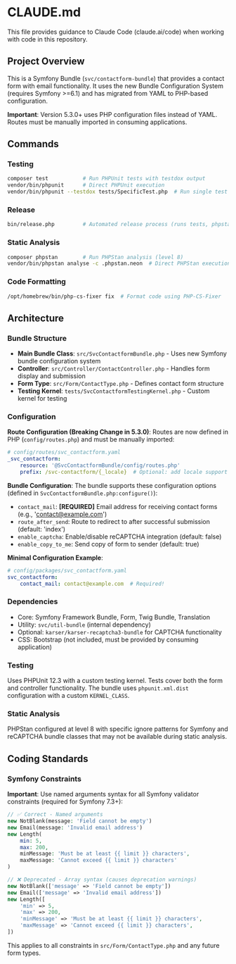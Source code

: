 # CLAUDE.md

This file provides guidance to Claude Code (claude.ai/code) when working with code in this repository.

## Project Overview

This is a Symfony Bundle (`svc/contactform-bundle`) that provides a contact form with email functionality. It uses the new Bundle Configuration System (requires Symfony >=6.1) and has migrated from YAML to PHP-based configuration.

**Important**: Version 5.3.0+ uses PHP configuration files instead of YAML. Routes must be manually imported in consuming applications.

## Commands

### Testing
```bash
composer test           # Run PHPUnit tests with testdox output
vendor/bin/phpunit      # Direct PHPUnit execution
vendor/bin/phpunit --testdox tests/SpecificTest.php  # Run single test file
```

### Release
```bash
bin/release.php         # Automated release process (runs tests, phpstan, creates git tag)
```

### Static Analysis
```bash
composer phpstan        # Run PHPStan analysis (level 8)
vendor/bin/phpstan analyse -c .phpstan.neon  # Direct PHPStan execution
```

### Code Formatting
```bash
/opt/homebrew/bin/php-cs-fixer fix  # Format code using PHP-CS-Fixer
```

## Architecture

### Bundle Structure
- **Main Bundle Class**: `src/SvcContactformBundle.php` - Uses new Symfony bundle configuration system
- **Controller**: `src/Controller/ContactController.php` - Handles form display and submission
- **Form Type**: `src/Form/ContactType.php` - Defines contact form structure
- **Testing Kernel**: `tests/SvcContactformTestingKernel.php` - Custom kernel for testing

### Configuration

**Route Configuration (Breaking Change in 5.3.0)**:
Routes are now defined in PHP (`config/routes.php`) and must be manually imported:
```yaml
# config/routes/svc_contactform.yaml
_svc_contactform:
    resource: '@SvcContactformBundle/config/routes.php'
    prefix: /svc-contactform/{_locale}  # Optional: add locale support
```

**Bundle Configuration**:
The bundle supports these configuration options (defined in `SvcContactformBundle.php:configure()`):
- `contact_mail`: **[REQUIRED]** Email address for receiving contact forms (e.g., 'contact@example.com')
- `route_after_send`: Route to redirect to after successful submission (default: 'index')
- `enable_captcha`: Enable/disable reCAPTCHA integration (default: false)
- `enable_copy_to_me`: Send copy of form to sender (default: true)

**Minimal Configuration Example**:
```yaml
# config/packages/svc_contactform.yaml
svc_contactform:
    contact_mail: contact@example.com  # Required!
```

### Dependencies
- Core: Symfony Framework Bundle, Form, Twig Bundle, Translation
- Utility: `svc/util-bundle` (internal dependency)
- Optional: `karser/karser-recaptcha3-bundle` for CAPTCHA functionality
- CSS: Bootstrap (not included, must be provided by consuming application)

### Testing
Uses PHPUnit 12.3 with a custom testing kernel. Tests cover both the form and controller functionality. The bundle uses `phpunit.xml.dist` configuration with a custom `KERNEL_CLASS`.

### Static Analysis
PHPStan configured at level 8 with specific ignore patterns for Symfony and reCAPTCHA bundle classes that may not be available during static analysis.

## Coding Standards

### Symfony Constraints
**Important**: Use named arguments syntax for all Symfony validator constraints (required for Symfony 7.3+):

```php
// ✅ Correct - Named arguments
new NotBlank(message: 'Field cannot be empty')
new Email(message: 'Invalid email address')
new Length(
    min: 5,
    max: 200,
    minMessage: 'Must be at least {{ limit }} characters',
    maxMessage: 'Cannot exceed {{ limit }} characters'
)

// ❌ Deprecated - Array syntax (causes deprecation warnings)
new NotBlank(['message' => 'Field cannot be empty'])
new Email(['message' => 'Invalid email address'])
new Length([
    'min' => 5,
    'max' => 200,
    'minMessage' => 'Must be at least {{ limit }} characters',
    'maxMessage' => 'Cannot exceed {{ limit }} characters',
])
```

This applies to all constraints in `src/Form/ContactType.php` and any future form types.